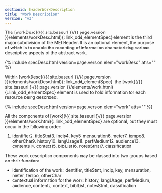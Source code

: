 ```yaml
---
sectionid: headerWorkDescription
title: "Work Description"
version: "v3"
---
```




The [workDesc](/{{ site.baseurl }}/{{ page.version }}/elements/workDesc.html){:.link_odd_elementSpec} element is the third major subdivision of the MEI Header.
It is an optional element, the purpose of which is to enable the recording of information
characterizing various descriptive aspects of the abstract work.



{% include specDesc.html version=page.version elem="workDesc" atts="" %}



Within [workDesc](/{{ site.baseurl }}/{{ page.version }}/elements/workDesc.html){:.link_odd_elementSpec}, the [work](/{{ site.baseurl }}/{{ page.version }}/elements/work.html){:.link_odd_elementSpec} element is used to hold
information for each resource being described.



{% include specDesc.html version=page.version elem="work" atts="" %}



All the components of [work](/{{ site.baseurl }}/{{ page.version }}/elements/work.html){:.link_odd_elementSpec} are optional, but they must occur in the
following order:

1. identifier2. titleStmt3. incip4. key5. mensuration6. meter7. tempo8. otherChar9. history10. langUsage11. perfMedium12. audience13. contents14. context15. biblList16. notesStmt17. classification

These work description components may be classed into two groups based on their function:

- identification of the work: identifier, titleStmt, incip, key, mensuration, meter,
tempo, otherChar
- contextual information for the work: history, langUsage, perfMedium, audience,
contents, context, biblList, notesStmt, classification


















